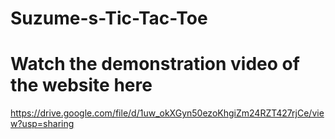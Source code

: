 # Suzume-s-Tic-Tac-Toe

# Watch the demonstration video of the website here
https://drive.google.com/file/d/1uw_okXGyn50ezoKhgiZm24RZT427rjCe/view?usp=sharing
